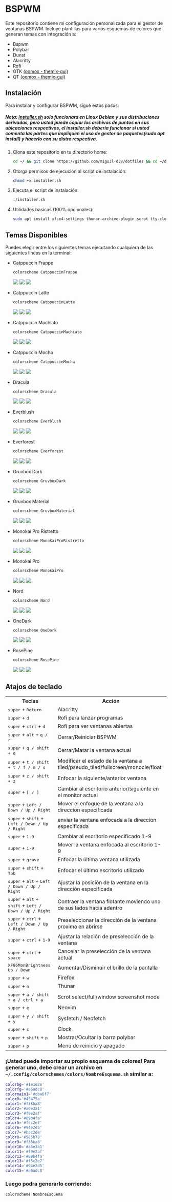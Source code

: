 # BSPWM

Este repositorio contiene mi configuración personalizada para el gestor de ventanas BSPWM. Incluye plantillas para varios esquemas de colores que generan temas con integración a:

- Bspwm
- Polybar
- Dunst
- Alacritty
- Rofi
- GTK [(oomox - themix-gui)](https://github.com/themix-project/themix-gui)
- QT [(oomox - themix-gui)](https://github.com/themix-project/themix-gui)

## Instalación

Para instalar y configurar BSPWM, sigue estos pasos:
##### Nota: [installer.sh](https://github.com/m1gu3l-d3v/dotfiles/blob/main/installer.sh) solo funcionara en **Linux Debian** y sus distribuciones derivadas, pero usted puede copiar los archivos de puntos en sus ubicaciones respectivas, el installer.sh deberia funcionar si usted comenta las partes que impliquen el uso de gestor de paquetes(sudo apt install) y hacerlo con su distro respectiva.

1. Clona este repositorio en tu directorio home:

    ```bash
    cd ~/ && git clone https://github.com/m1gu3l-d3v/dotfiles && cd ~/dotfiles
    ```

2. Otorga permisos de ejecución al script de instalación:

    ```bash
    chmod +x installer.sh
    ```

3. Ejecuta el script de instalación:

    ```bash
    ./installer.sh
    ```
4. Utilidades basicas (100% opcionales):
   ```bash
   sudo apt install xfce4-settings thunar-archive-plugin scrot tty-clock btop neofetch neovim wget geany ristretto mpv libreoffice libreoffice-gtk3
   ```

## Temas Disponibles

Puedes elegir entre los siguientes temas ejecutando cualquiera de las siguientes líneas en la terminal:

- Catppuccin Frappe
  ```bash
  colorscheme CatppuccinFrappe
  ```
  ![](https://github.com/m1gu3l-d3v/dotfiles/blob/main/screnshots/CatppuccinFrappe1.png)
  ![](https://github.com/m1gu3l-d3v/dotfiles/blob/main/screnshots/CatppuccinFrappe2.png)
  ![](https://github.com/m1gu3l-d3v/dotfiles/blob/main/screnshots/CatppuccinFrappe3.png)

- Catppuccin Latte
  ```bash
  colorscheme CatppuccinLatte
  ```
  ![](https://github.com/m1gu3l-d3v/dotfiles/blob/main/screnshots/CatppuccinLatte1.png)
  ![](https://github.com/m1gu3l-d3v/dotfiles/blob/main/screnshots/CatppuccinLatte2.png)
  ![](https://github.com/m1gu3l-d3v/dotfiles/blob/main/screnshots/CatppuccinLatte3.png)

- Catppuccin Machiato
  ```bash
  colorscheme CatppuccinMachiato
  ```
  ![](https://github.com/m1gu3l-d3v/dotfiles/blob/main/screnshots/CatppuccinMachiato1.png)
  ![](https://github.com/m1gu3l-d3v/dotfiles/blob/main/screnshots/CatppuccinMachiato2.png)
  ![](https://github.com/m1gu3l-d3v/dotfiles/blob/main/screnshots/CatppuccinMachiato3.png)

- Catppuccin Mocha
  ```bash
  colorscheme CatppuccinMocha
  ```
  ![](https://github.com/m1gu3l-d3v/dotfiles/blob/main/screnshots/CatppuccinMocha1.png)
  ![](https://github.com/m1gu3l-d3v/dotfiles/blob/main/screnshots/CatppuccinMocha2.png)
  ![](https://github.com/m1gu3l-d3v/dotfiles/blob/main/screnshots/CatppuccinMocha3.png)

- Dracula
  ```bash
  colorscheme Dracula
  ```
  ![](https://github.com/m1gu3l-d3v/dotfiles/blob/main/screnshots/Dracula1.png)
  ![](https://github.com/m1gu3l-d3v/dotfiles/blob/main/screnshots/Dracula2.png)
  ![](https://github.com/m1gu3l-d3v/dotfiles/blob/main/screnshots/Dracula3.png)

- Everblush
  ```bash
  colorscheme Everblush
  ```
  ![](https://github.com/m1gu3l-d3v/dotfiles/blob/main/screnshots/Everblush1.png)
  ![](https://github.com/m1gu3l-d3v/dotfiles/blob/main/screnshots/Everblush2.png)
  ![](https://github.com/m1gu3l-d3v/dotfiles/blob/main/screnshots/Everblush3.png)

- Everforest
  ```bash
  colorscheme Everforest
  ```
  ![](https://github.com/m1gu3l-d3v/dotfiles/blob/main/screnshots/Everforest1.png)
  ![](https://github.com/m1gu3l-d3v/dotfiles/blob/main/screnshots/Everforest2.png)
  ![](https://github.com/m1gu3l-d3v/dotfiles/blob/main/screnshots/Everforest3.png)

- Gruvbox Dark
  ```bash
  colorscheme GruvboxDark
  ```
  ![](https://github.com/m1gu3l-d3v/dotfiles/blob/main/screnshots/GruvboxDark1.png)
  ![](https://github.com/m1gu3l-d3v/dotfiles/blob/main/screnshots/GruvboxDark2.png)
  ![](https://github.com/m1gu3l-d3v/dotfiles/blob/main/screnshots/GruvboxDark3.png)

- Gruvbox Material
  ```bash
  colorscheme GruvboxMaterial
  ```
  ![](https://github.com/m1gu3l-d3v/dotfiles/blob/main/screnshots/GruvboxMaterial1.png)
  ![](https://github.com/m1gu3l-d3v/dotfiles/blob/main/screnshots/GruvboxMaterial2.png)
  ![](https://github.com/m1gu3l-d3v/dotfiles/blob/main/screnshots/GruvboxMaterial3.png)

- Monokai Pro Ristretto
  ```bash
  colorscheme MonokaiProRistretto
  ```
  ![](https://github.com/m1gu3l-d3v/dotfiles/blob/main/screnshots/MonokaiProRistretto1.png)
  ![](https://github.com/m1gu3l-d3v/dotfiles/blob/main/screnshots/MonokaiProRistretto2.png)
  ![](https://github.com/m1gu3l-d3v/dotfiles/blob/main/screnshots/MonokaiProRistretto3.png)

- Monokai Pro
  ```bash
  colorscheme MonokaiPro
  ```
  ![](https://github.com/m1gu3l-d3v/dotfiles/blob/main/screnshots/MonokaiPro1.png)
  ![](https://github.com/m1gu3l-d3v/dotfiles/blob/main/screnshots/MonokaiPro2.png)
  ![](https://github.com/m1gu3l-d3v/dotfiles/blob/main/screnshots/MonokaiPro3.png)

- Nord
  ```bash
  colorscheme Nord
  ```
  ![](https://github.com/m1gu3l-d3v/dotfiles/blob/main/screnshots/Nord1.png)
  ![](https://github.com/m1gu3l-d3v/dotfiles/blob/main/screnshots/Nord2.png)
  ![](https://github.com/m1gu3l-d3v/dotfiles/blob/main/screnshots/Nord3.png)

- OneDark
  ```bash
  colorscheme OneDark
  ```
  ![](https://github.com/m1gu3l-d3v/dotfiles/blob/main/screnshots/OneDark1.png)
  ![](https://github.com/m1gu3l-d3v/dotfiles/blob/main/screnshots/OneDark2.png)
  ![](https://github.com/m1gu3l-d3v/dotfiles/blob/main/screnshots/OneDark3.png)

- RosePine
  ```bash
  colorscheme RosePine
  ```
  ![](https://github.com/m1gu3l-d3v/dotfiles/blob/main/screnshots/RosePine1.png)
  ![](https://github.com/m1gu3l-d3v/dotfiles/blob/main/screnshots/RosePine2.png)
  ![](https://github.com/m1gu3l-d3v/dotfiles/blob/main/screnshots/RosePine3.png)


## Atajos de teclado

<table>
    <tr>
        <th>Teclas</th>
        <th>Acción</th>
    </tr>
    <tr>
        <td><kbd>super</kbd> + <kbd>Return</kbd></td>
        <td>Alacritty</td>
    </tr>
    <tr>
        <td><kbd>super</kbd> + <kbd>d</kbd></td>
        <td>Rofi para lanzar programas</td>
    </tr>
    <tr>
        <td><kbd>super</kbd> + <kbd>ctrl</kbd> + <kbd>d</kbd></td>
        <td>Rofi para ver ventanas abiertas</td>
    </tr>
    <tr>
        <td><kbd>super</kbd> + <kbd>alt</kbd> + <kbd><kbd>q</kbd> / <kbd>r</kbd></kbd></td>
        <td>Cerrar/Reiniciar BSPWM</td>
    </tr>
    <tr>
        <td><kbd>super</kbd> + <kbd><kbd>q</kbd> / <kbd>shift</kbd> + <kbd>q</kbd></kbd></td>
        <td>Cerrar/Matar la ventana actual</td>
    </tr>
    <tr>
        <td><kbd>super</kbd> + <kbd><kbd>t</kbd> / <kbd>shift</kbd> + <kbd>t</kbd> / <kbd>f</kbd> / <kbd>m</kbd> / <kbd>s</kbd></kbd></td>
        <td>Modificar el estado de la ventana a tiled/pseudo_tiled/fullscreen/monocle/float</td>
    </tr>
    <tr>
        <td><kbd>super</kbd> + <kbd><kbd>z</kbd> / <kbd>shift</kbd> + <kbd>z</kbd></kbd></td>
        <td>Enfocar la siguiente/anterior ventana</td>
    </tr>
    <tr>
        <td><kbd>super</kbd> + <kbd><kbd>[</kbd> / <kbd>]</kbd></kbd></td>
        <td>Cambiar al escritorio anterior/siguiente en el monitor actual</td>
    </tr>
    <tr>
        <td><kbd>super</kbd> + <kbd><kbd>Left</kbd> / <kbd>Down</kbd> / <kbd>Up</kbd> / <kbd>Right</kbd></kbd></td>
        <td>Mover el enfoque de la ventana a la direccion especificada</td>
    </tr>
    <tr>
        <td><kbd>super</kbd> + <kbd>shift</kbd> + <kbd><kbd>Left</kbd> / <kbd>Down</kbd> / <kbd>Up</kbd> / <kbd>Right</kbd></kbd></td>
        <td>enviar la ventana enfocada a la direccion especificada</td>
    </tr>
    <tr>
        <td><kbd>super</kbd> + <kbd>1-9</kbd></td>
        <td>Cambiar al escritorio especificado 1-9</td>
    </tr>
    <tr>
        <td><kbd>super</kbd> + <kbd>1-9</kbd></td>
        <td>Mover la ventana enfocada al escritorio 1-9</td>
    </tr>
    <tr>
        <td><kbd>super</kbd> + <kbd>grave</kbd></td>
        <td>Enfocar la última ventana utilizada</td>
    </tr>
    <tr>
        <td><kbd>super</kbd> + <kbd>shift</kbd> + <kbd>Tab</kbd></td>
        <td>Enfocar el último escritorio utilizado</td>
    </tr>
    <tr>
        <td><kbd>super</kbd> + <kbd>alt</kbd> + <kbd><kbd>Left</kbd> / <kbd>Down</kbd> / <kbd>Up</kbd> / <kbd>Right</kbd></kbd></td>
        <td>Ajustar la posición de la ventana en la dirección especificada</td>
    </tr>
    <tr>
        <td><kbd>super</kbd> + <kbd>alt</kbd> + <kbd>shift</kbd> + <kbd><kbd>Left</kbd> / <kbd>Down</kbd> / <kbd>Up</kbd> / <kbd>Right</kbd></kbd></td>
        <td>Contraer la ventana flotante moviendo uno de sus lados hacia adentro</td>
    </tr>
    <tr>
        <td><kbd>super</kbd> + <kbd>ctrl</kbd> + <kbd><kbd>Left</kbd> / <kbd>Down</kbd> / <kbd>Up</kbd> / <kbd>Right</kbd></kbd></td>
        <td>Preseleccionar la dirección de la ventana proxima en abrirse</td>
    </tr>
    <tr>
        <td><kbd>super</kbd> + <kbd>ctrl</kbd> + <kbd>1-9</kbd></td>
        <td>Ajustar la relación de preselección de la ventana</td>
    </tr>
    <tr>
        <td><kbd>super</kbd> + <kbd>ctrl</kbd> + <kbd>space</kbd></td>
        <td>Cancelar la preselección de la ventana actual</td>
    </tr>
    <tr>
        <td><kbd>XF86MonBrightness <kbd><kbd>Up</kbd> / <kbd>Down</kbd></kbd></td>
        <td>Aumentar/Disminuir el brillo de la pantalla</td>
    </tr>
    <tr>
        <td><kbd>super</kbd> + <kbd>w</kbd></td>
        <td>Firefox</td>
    </tr>
    <tr>
        <td><kbd>super</kbd> + <kbd>n</kbd></td>
        <td>Thunar</td>
    </tr>
    <tr>
        <td><kbd>super</kbd> + <kbd><kbd>a</kbd> / <kbd>shift</kbd> + <kbd>a</kbd> / <kbd>ctrl</kbd> + <kbd>a</kbd></kbd></td>
        <td>Scrot select/full/window screenshot mode</td>
    </tr>
    <tr>
        <td><kbd>super</kbd> + <kbd>e</kbd></td>
        <td>Neovim</td>
    </tr>
    <tr>
        <td><kbd>super</kbd> + <kbd><kbd>y</kbd> / <kbd>shift</kbd> + <kbd>y</kbd></kbd></td>
        <td>Sysfetch / Neofetch</td>
    </tr>
    <tr>
        <td><kbd>super</kbd> + <kbd>c</kbd></td>
        <td>Clock</td>
    </tr>
    <tr>
        <td><kbd>super</kbd> + <kbd>shift</kbd> + <kbd>p</kbd></td>
        <td>Mostrar/Ocultar la barra polybar</td>
    </tr>
    <tr>
        <td><kbd>super</kbd> + <kbd>p</kbd></td>
        <td>Menú de reinicio y apagado</td>
    </tr>
</table>

### ¡Usted puede importar su propio esquema de colores! Para generar uno, debe crear un archivo en `~/.config/colorschemes/colors/NombreEsquema.sh` similar a:

  ```sh
  colorbg='#1e1e2e'
  colorfg='#a6adc8'
  colormain1='#cba6f7'
  color0='#45475a'
  color1='#f38ba8'
  color2='#a6e3a1'
  color3='#f9e2af'
  color4='#89b4fa'
  color5='#f5c2e7'
  color6='#94e2d5'
  color7='#bac2de'
  color8='#585b70'
  color9='#f38ba8'
  color10='#a6e3a1'
  color11='#f9e2af'
  color12='#89b4fa'
  color13='#f5c2e7'
  color14='#94e2d5'
  color15='#a6adc8'
  ```
### Luego podra generarlo corriendo:
  ```bash
  colorscheme NombreEsquema
  ```
